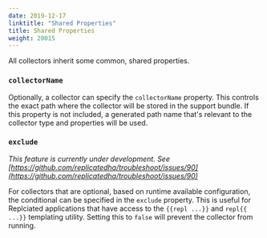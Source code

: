 ```yaml
---
date: 2019-12-17
linktitle: "Shared Properties"
title: Shared Properties
weight: 20015
---
```


All collectors inherit some common, shared properties.

### `collectorName`

Optionally, a collector can specify the `collectorName` property. This controls the exact path where the collector will be stored in the support bundle. If this property is not included, a generated path name that's relevant to the collector type and properties will be used.

### `exclude`

_This feature is currently under development. See [https://github.com/replicatedhq/troubleshoot/issues/90](https://github.com/replicatedhq/troubleshoot/issues/90)_

For collectors that are optional, based on runtime available configuration, the conditional can be specified in the `exclude` property. This is useful for Replciated applications that have access to the `{{repl ...}}` and `repl{{ ...}}` templating utility. Setting this to `false` will prevent the collector from running.
